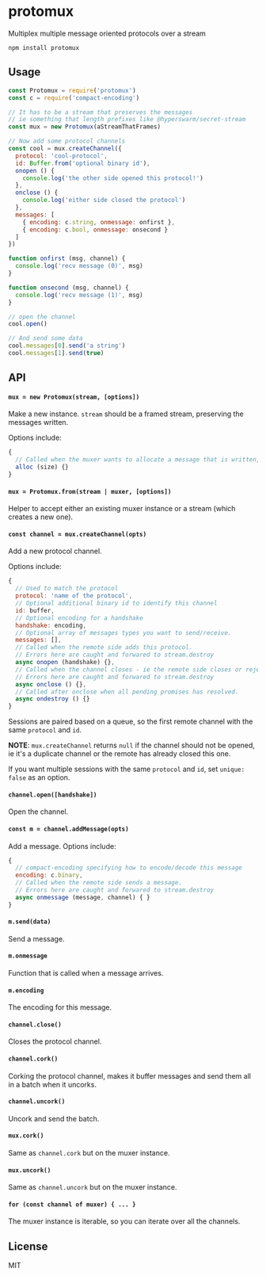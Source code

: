 # protomux

Multiplex multiple message oriented protocols over a stream

```
npm install protomux
```

## Usage

``` js
const Protomux = require('protomux')
const c = require('compact-encoding')

// It has to be a stream that preserves the messages
// ie something that length prefixes like @hyperswarm/secret-stream
const mux = new Protomux(aStreamThatFrames)

// Now add some protocol channels
const cool = mux.createChannel({
  protocol: 'cool-protocol',
  id: Buffer.from('optional binary id'),
  onopen () {
    console.log('the other side opened this protocol!')
  },
  onclose () {
    console.log('either side closed the protocol')
  },
  messages: [
    { encoding: c.string, onmessage: onfirst },
    { encoding: c.bool, onmessage: onsecond }
  ]
})

function onfirst (msg, channel) {
  console.log('recv message (0)', msg)
}

function onsecond (msg, channel) {
  console.log('recv message (1)', msg)
}

// open the channel
cool.open()

// And send some data
cool.messages[0].send('a string')
cool.messages[1].send(true)
```

## API

#### `mux = new Protomux(stream, [options])`

Make a new instance. `stream` should be a framed stream, preserving the messages written.

Options include:

``` js
{
  // Called when the muxer wants to allocate a message that is written, defaults to Buffer.allocUnsafe.
  alloc (size) {}
}
```

#### `mux = Protomux.from(stream | muxer, [options])`

Helper to accept either an existing muxer instance or a stream (which creates a new one).

#### `const channel = mux.createChannel(opts)`

Add a new protocol channel.

Options include:

``` js
{
  // Used to match the protocol
  protocol: 'name of the protocol',
  // Optional additional binary id to identify this channel
  id: buffer,
  // Optional encoding for a handshake
  handshake: encoding,
  // Optional array of messages types you want to send/receive.
  messages: [],
  // Called when the remote side adds this protocol.
  // Errors here are caught and forwared to stream.destroy
  async onopen (handshake) {},
  // Called when the channel closes - ie the remote side closes or rejects this protocol or we closed it.
  // Errors here are caught and forwared to stream.destroy
  async onclose () {},
  // Called after onclose when all pending promises has resolved.
  async ondestroy () {}
}
```

Sessions are paired based on a queue, so the first remote channel with the same `protocol` and `id`.

__NOTE__: `mux.createChannel` returns `null` if the channel should not be opened, ie it's a duplicate channel or the remote has already closed this one.

If you want multiple sessions with the same `protocol` and `id`, set `unique: false` as an option.

#### `channel.open([handshake])`

Open the channel.

#### `const m = channel.addMessage(opts)`

Add a message. Options include:

``` js
{
  // compact-encoding specifying how to encode/decode this message
  encoding: c.binary,
  // Called when the remote side sends a message.
  // Errors here are caught and forwared to stream.destroy
  async onmessage (message, channel) { }
}
```

#### `m.send(data)`

Send a message.

#### `m.onmessage`

Function that is called when a message arrives.

#### `m.encoding`

The encoding for this message.

#### `channel.close()`

Closes the protocol channel.

#### `channel.cork()`

Corking the protocol channel, makes it buffer messages and send them all in a batch when it uncorks.

#### `channel.uncork()`

Uncork and send the batch.

#### `mux.cork()`

Same as `channel.cork` but on the muxer instance.

#### `mux.uncork()`

Same as `channel.uncork` but on the muxer instance.

#### `for (const channel of muxer) { ... }`

The muxer instance is iterable, so you can iterate over all the channels.

## License

MIT

